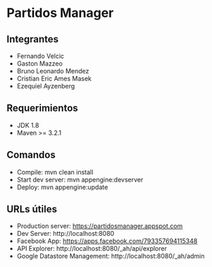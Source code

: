 Partidos Manager
=============================================

## Integrantes
- Fernando Velcic
- Gaston Mazzeo
- Bruno Leonardo Mendez
- Cristian Eric Ames Masek
- Ezequiel Ayzenberg

## Requerimientos
- JDK 1.8
- Maven >= 3.2.1

## Comandos
- Compile: mvn clean install
- Start dev server: mvn appengine:devserver
- Deploy: mvn appengine:update

## URLs útiles
- Production server: https://partidosmanager.appspot.com
- Dev Server: http://localhost:8080
- Facebook App: https://apps.facebook.com/793357694115348
- API Explorer: http://localhost:8080/_ah/api/explorer
- Google Datastore Management: http://localhost:8080/_ah/admin